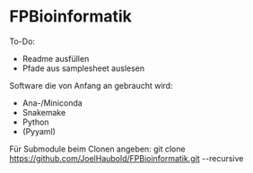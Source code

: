# FPBioinformatik

To-Do:
- Readme ausfüllen
- Pfade aus samplesheet auslesen

Software die von Anfang an gebraucht wird:
- Ana-/Miniconda
- Snakemake
- Python
- (Pyyaml)

Für Submodule beim Clonen angeben:
git clone https://github.com/JoelHaubold/FPBioinformatik.git --recursive
